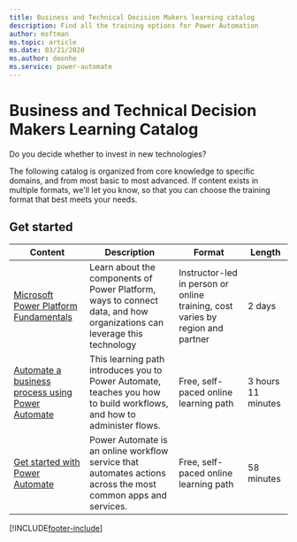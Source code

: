 ```yaml
---
title: Business and Technical Decision Makers learning catalog
description: Find all the training options for Power Automation
author: msftman
ms.topic: article
ms.date: 03/21/2020
ms.author: deonhe
ms.service: power-automate
---
```


# Business and Technical Decision Makers Learning Catalog

Do you decide whether to invest in new technologies? 

The following catalog is organized from core knowledge to specific domains, and from most basic to most advanced. If content exists in multiple formats, we'll let you know, so that you can choose the training format that best meets your needs. 

## Get started<a name="get-started"></a>
|Content  |Description | Format  | Length   |
|-----------------------------------------------------------------------------------------------------------------------------|------------------------------------------------------------------------------------------------------------------------|--------------------------------------------------------------------------------|--------------------|
| [Microsoft Power Platform Fundamentals](https://docs.microsoft.com/learn/certifications/courses/pl-900t00)                  | Learn about the components of Power Platform, ways to connect data, and how organizations can leverage this technology | Instructor-led in person or online training, cost varies by region and partner | 2 days             |
| [Automate a business process using Power Automate](https://docs.microsoft.com/learn/paths/automate-process-power-automate/) | This learning path introduces you to Power Automate, teaches you how to build workflows, and how to administer flows.  | Free, self-paced online learning path                                          | 3 hours 11 minutes |
| [Get started with Power Automate](https://docs.microsoft.com/learn/modules/get-started-flows/)                              | Power Automate is an online workflow service that automates actions across the most common apps and services.          | Free, self-paced online learning path                                          | 58 minutes         |

[!INCLUDE[footer-include](../includes/footer-banner.md)]